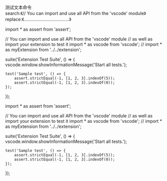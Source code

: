 测试文本命令  
search:《// You can import and use all API from the 'vscode' module》
replace:《………………………………》

import * as assert from 'assert';

// You can import and use all API from the 'vscode' module
// as well as import your extension to test it
import * as vscode from 'vscode';
// import * as myExtension from '../../extension';

suite('Extension Test Suite', () => {
	vscode.window.showInformationMessage('Start all tests.');

	test('Sample test', () => {
		assert.strictEqual(-1, [1, 2, 3].indexOf(5));
		assert.strictEqual(-1, [1, 2, 3].indexOf(0));
	});
});

import * as assert from 'assert';

// You can import and use all API from the 'vscode' module
// as well as import your extension to test it
import * as vscode from 'vscode';
// import * as myExtension from '../../extension';

suite('Extension Test Suite', () => {
	vscode.window.showInformationMessage('Start all tests.');

	test('Sample test', () => {
		assert.strictEqual(-1, [1, 2, 3].indexOf(5));
		assert.strictEqual(-1, [1, 2, 3].indexOf(0));
	});
});
